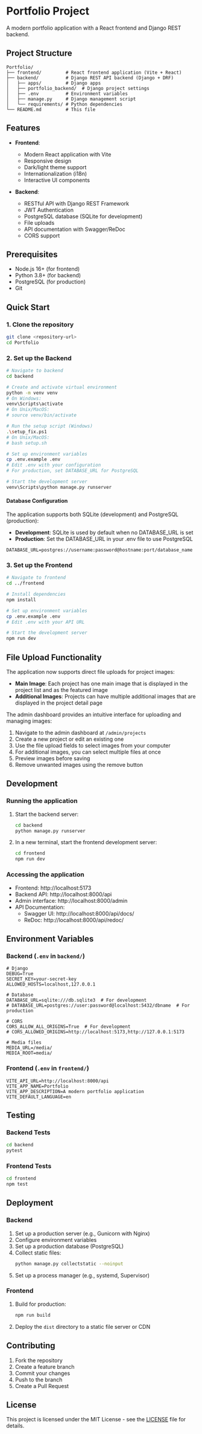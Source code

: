 # Portfolio Project

A modern portfolio application with a React frontend and Django REST backend.

## Project Structure

```
Portfolio/
├── frontend/         # React frontend application (Vite + React)
├── backend/          # Django REST API backend (Django + DRF)
│   ├── apps/         # Django apps
│   ├── portfolio_backend/  # Django project settings
│   ├── .env          # Environment variables
│   ├── manage.py     # Django management script
│   └── requirements/ # Python dependencies
└── README.md         # This file
```

## Features

- **Frontend**:
  - Modern React application with Vite
  - Responsive design
  - Dark/light theme support
  - Internationalization (i18n)
  - Interactive UI components

- **Backend**:
  - RESTful API with Django REST Framework
  - JWT Authentication
  - PostgreSQL database (SQLite for development)
  - File uploads
  - API documentation with Swagger/ReDoc
  - CORS support

## Prerequisites

- Node.js 16+ (for frontend)
- Python 3.8+ (for backend)
- PostgreSQL (for production)
- Git

## Quick Start

### 1. Clone the repository

```bash
git clone <repository-url>
cd Portfolio
```

### 2. Set up the Backend

```bash
# Navigate to backend
cd backend

# Create and activate virtual environment
python -m venv venv
# On Windows:
venv\Scripts\activate
# On Unix/MacOS:
# source venv/bin/activate

# Run the setup script (Windows)
.\setup_fix.ps1
# On Unix/MacOS:
# bash setup.sh

# Set up environment variables
cp .env.example .env
# Edit .env with your configuration
# For production, set DATABASE_URL for PostgreSQL

# Start the development server
venv\Scripts\python manage.py runserver
```

#### Database Configuration

The application supports both SQLite (development) and PostgreSQL (production):

- **Development**: SQLite is used by default when no DATABASE_URL is set
- **Production**: Set the DATABASE_URL in your .env file to use PostgreSQL

```
DATABASE_URL=postgres://username:password@hostname:port/database_name
```

### 3. Set up the Frontend

```bash
# Navigate to frontend
cd ../frontend

# Install dependencies
npm install

# Set up environment variables
cp .env.example .env
# Edit .env with your API URL

# Start the development server
npm run dev
```

## File Upload Functionality

The application now supports direct file uploads for project images:

- **Main Image**: Each project has one main image that is displayed in the project list and as the featured image
- **Additional Images**: Projects can have multiple additional images that are displayed in the project detail page

The admin dashboard provides an intuitive interface for uploading and managing images:

1. Navigate to the admin dashboard at `/admin/projects`
2. Create a new project or edit an existing one
3. Use the file upload fields to select images from your computer
4. For additional images, you can select multiple files at once
5. Preview images before saving
6. Remove unwanted images using the remove button

## Development

### Running the application

1. Start the backend server:
   ```bash
   cd backend
   python manage.py runserver
   ```

2. In a new terminal, start the frontend development server:
   ```bash
   cd frontend
   npm run dev
   ```

### Accessing the application

- Frontend: http://localhost:5173
- Backend API: http://localhost:8000/api
- Admin interface: http://localhost:8000/admin
- API Documentation:
  - Swagger UI: http://localhost:8000/api/docs/
  - ReDoc: http://localhost:8000/api/redoc/

## Environment Variables

### Backend (`.env` in `backend/`)

```env
# Django
DEBUG=True
SECRET_KEY=your-secret-key
ALLOWED_HOSTS=localhost,127.0.0.1

# Database
DATABASE_URL=sqlite:///db.sqlite3  # For development
# DATABASE_URL=postgres://user:password@localhost:5432/dbname  # For production

# CORS
CORS_ALLOW_ALL_ORIGINS=True  # For development
# CORS_ALLOWED_ORIGINS=http://localhost:5173,http://127.0.0.1:5173

# Media files
MEDIA_URL=/media/
MEDIA_ROOT=media/
```

### Frontend (`.env` in `frontend/`)

```env
VITE_API_URL=http://localhost:8000/api
VITE_APP_NAME=Portfolio
VITE_APP_DESCRIPTION=A modern portfolio application
VITE_DEFAULT_LANGUAGE=en
```

## Testing

### Backend Tests

```bash
cd backend
pytest
```

### Frontend Tests

```bash
cd frontend
npm test
```

## Deployment

### Backend

1. Set up a production server (e.g., Gunicorn with Nginx)
2. Configure environment variables
3. Set up a production database (PostgreSQL)
4. Collect static files:
   ```bash
   python manage.py collectstatic --noinput
   ```
5. Set up a process manager (e.g., systemd, Supervisor)

### Frontend

1. Build for production:
   ```bash
   npm run build
   ```
2. Deploy the `dist` directory to a static file server or CDN

## Contributing

1. Fork the repository
2. Create a feature branch
3. Commit your changes
4. Push to the branch
5. Create a Pull Request

## License

This project is licensed under the MIT License - see the [LICENSE](LICENSE) file for details.
